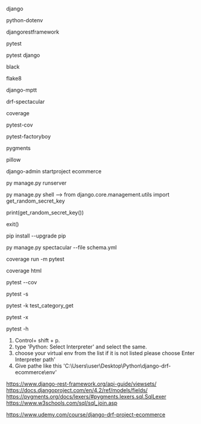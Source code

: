 <!-- Packages -->

django

python-dotenv

djangorestframework

pytest

pytest django

black

flake8

django-mptt

drf-spectacular

coverage

pytest-cov

pytest-factoryboy

pygments

pillow

<!-- Commands -->

django-admin startproject ecommerce

py manage.py runserver

py manage.py shell --> from django.core.management.utils import get_random_secret_key

print(get_random_secret_key())

exit()

pip install --upgrade pip

py manage.py spectacular --file schema.yml

coverage run -m pytest

coverage html <!-- to create an htmlcov -->

pytest --cov <!-- to see how many tests should be written (already implemented in setup.cfg) -->

pytest -s <!-- Will give a more comprehensive response like from print() in terminal -->

pytest -k test_category_get <!-- to run a specific test -->

pytest -x <!-- to pinpoint where test fails (already implemented in setup.cfg) -->

<!-- Pytest -->

pytest -h <!-- prints options _and_ config file settings-->


<!-- To make VS Code recognize python code -->

1. Control+ shift + p.
2. type 'Python: Select Interpreter' and select the same.
3. choose your virtual env from the list if it is not listed please choose Enter Interpreter path'
4. Give pathe like this 'C:\Users\user\Desktop\Python\django-drf-ecommerce\env'


<!-- Useful links -->

https://www.django-rest-framework.org/api-guide/viewsets/
https://docs.djangoproject.com/en/4.2/ref/models/fields/
https://pygments.org/docs/lexers/#pygments.lexers.sql.SqlLexer
https://www.w3schools.com/sql/sql_join.asp


<!-- Source learning tool -->
https://www.udemy.com/course/django-drf-project-ecommerce